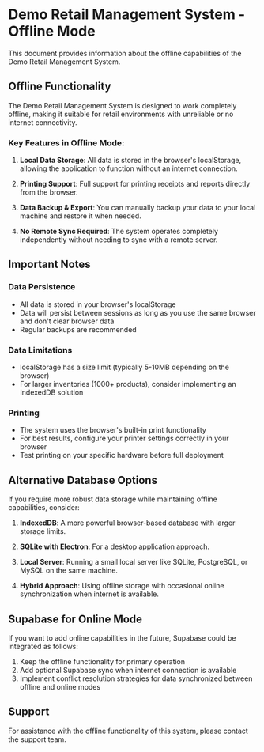 
# Demo Retail Management System - Offline Mode

This document provides information about the offline capabilities of the Demo Retail Management System.

## Offline Functionality

The Demo Retail Management System is designed to work completely offline, making it suitable for retail environments with unreliable or no internet connectivity.

### Key Features in Offline Mode:

1. **Local Data Storage**: All data is stored in the browser's localStorage, allowing the application to function without an internet connection.

2. **Printing Support**: Full support for printing receipts and reports directly from the browser.

3. **Data Backup & Export**: You can manually backup your data to your local machine and restore it when needed.

4. **No Remote Sync Required**: The system operates completely independently without needing to sync with a remote server.

## Important Notes

### Data Persistence

- All data is stored in your browser's localStorage
- Data will persist between sessions as long as you use the same browser and don't clear browser data
- Regular backups are recommended

### Data Limitations

- localStorage has a size limit (typically 5-10MB depending on the browser)
- For larger inventories (1000+ products), consider implementing an IndexedDB solution

### Printing

- The system uses the browser's built-in print functionality
- For best results, configure your printer settings correctly in your browser
- Test printing on your specific hardware before full deployment

## Alternative Database Options

If you require more robust data storage while maintaining offline capabilities, consider:

1. **IndexedDB**: A more powerful browser-based database with larger storage limits.

2. **SQLite with Electron**: For a desktop application approach.

3. **Local Server**: Running a small local server like SQLite, PostgreSQL, or MySQL on the same machine.

4. **Hybrid Approach**: Using offline storage with occasional online synchronization when internet is available.

## Supabase for Online Mode

If you want to add online capabilities in the future, Supabase could be integrated as follows:

1. Keep the offline functionality for primary operation
2. Add optional Supabase sync when internet connection is available
3. Implement conflict resolution strategies for data synchronized between offline and online modes

## Support

For assistance with the offline functionality of this system, please contact the support team.
